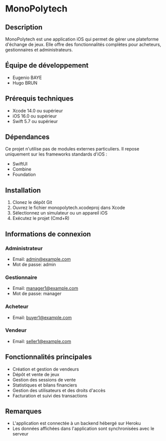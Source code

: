 # MonoPolytech

## Description
MonoPolytech est une application iOS qui permet de gérer une plateforme d'échange de jeux. Elle offre des fonctionnalités complètes pour acheteurs, gestionnaires et administrateurs.

## Équipe de développement
- Eugenio BAYE
- Hugo BRUN

## Prérequis techniques
- Xcode 14.0 ou supérieur
- iOS 16.0 ou supérieur
- Swift 5.7 ou supérieur

## Dépendances
Ce projet n'utilise pas de modules externes particuliers. Il repose uniquement sur les frameworks standards d'iOS :

- SwiftUI
- Combine
- Foundation

## Installation
1. Clonez le dépôt Git
2. Ouvrez le fichier monopolytech.xcodeproj dans Xcode
3. Sélectionnez un simulateur ou un appareil iOS
4. Exécutez le projet (Cmd+R)

## Informations de connexion

### Administrateur
- Email: admin@example.com
- Mot de passe: admin

### Gestionnaire
- Email: manager1@example.com
- Mot de passe: manager

### Acheteur
- Email: buyer1@example.com

### Vendeur
- Email: seller1@example.com

## Fonctionnalités principales
- Création et gestion de vendeurs
- Dépôt et vente de jeux 
- Gestion des sessions de vente
- Statistiques et bilans financiers
- Gestion des utilisateurs et des droits d'accès
- Facturation et suivi des transactions

## Remarques
- L'application est connectée à un backend hébergé sur Heroku
- Les données affichées dans l'application sont synchronisées avec le serveur
